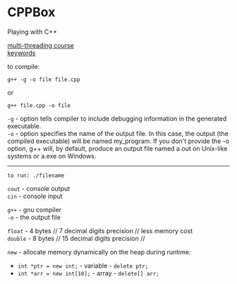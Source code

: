 # CPPBox

Playing with C++

[multi-threading course](https://github.com/JamesRaynard/Multithreading-Cpp-Course)   
[keywords](https://en.cppreference.com/w/cpp/keyword)   

to compile:

```
g++ -g -o file file.cpp
```

or

```
g++ file.cpp -o file
```

`-g` - option tells compiler to include debugging information in the generated executable.  
`-o` - option specifies the name of the output file. In this case, the output (the compiled executable) will be named my_program. If you don't provide the -o option, g++ will, by default, produce an output file named a.out on Unix-like systems or a.exe on Windows.

---

```
to run: ./filename
```

`cout` - console output  
`cin` - console input

`g++` - gnu compiler  
`-o` - the output file

`float` - 4 bytes // 7 decimal digits precision // less memory cost  
`double` - 8 bytes // 15 decimal digits precision //

`new` - allocate memory dynamically on the heap during runtime:

- `int *ptr = new int;` - variable - `delete ptr;`
- `int *arr = new int[10];` - array - `delete[] arr;`

